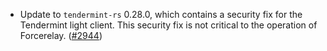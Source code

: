 - Update to `tendermint-rs` 0.28.0, which contains a security fix for the
  Tendermint light client. This security fix is not critical to the operation of
  Forcerelay. ([#2944](https://github.com/informalsystems/hermes/issues/2944))